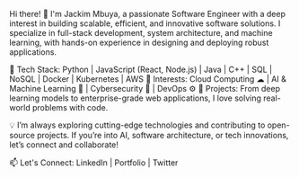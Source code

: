 Hi there! 👋 I'm Jackim Mbuya, a passionate Software Engineer with a deep interest in building scalable, efficient, and innovative software solutions. I specialize in full-stack development, system architecture, and machine learning, with hands-on experience in designing and deploying robust applications.

🔹 Tech Stack: Python | JavaScript (React, Node.js) | Java | C++ | SQL | NoSQL | Docker | Kubernetes | AWS
🔹 Interests: Cloud Computing ☁ | AI & Machine Learning 🤖 | Cybersecurity 🔐 | DevOps ⚙️
🔹 Projects: From deep learning models to enterprise-grade web applications, I love solving real-world problems with code.

💡 I’m always exploring cutting-edge technologies and contributing to open-source projects. If you’re into AI, software architecture, or tech innovations, let’s connect and collaborate!

📫 Let's Connect: LinkedIn | Portfolio | Twitter
